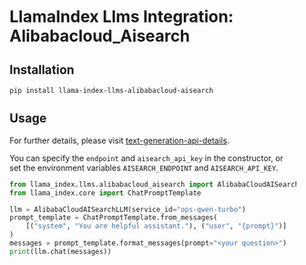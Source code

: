 # LlamaIndex Llms Integration: Alibabacloud_Aisearch

## Installation

```
pip install llama-index-llms-alibabacloud-aisearch
```

## Usage

For further details, please visit [text-generation-api-details](https://help.aliyun.com/zh/open-search/search-platform/developer-reference/text-generation-api-details).


You can specify the `endpoint` and `aisearch_api_key` in the constructor, or set the environment variables `AISEARCH_ENDPOINT` and `AISEARCH_API_KEY`.

```python
from llama_index.llms.alibabacloud_aisearch import AlibabaCloudAISearchLLM
from llama_index.core import ChatPromptTemplate

llm = AlibabaCloudAISearchLLM(service_id="ops-qwen-turbo")
prompt_template = ChatPromptTemplate.from_messages(
    [("system", "You are helpful assistant."), ("user", "{prompt}")]
)
messages = prompt_template.format_messages(prompt="<your question>")
print(llm.chat(messages))
```
